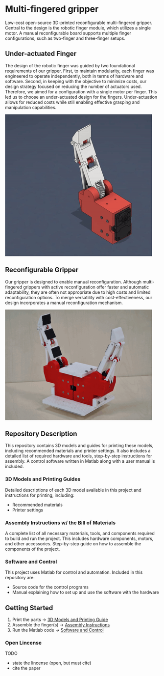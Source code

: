 # Multi-fingered gripper

Low-cost open-source 3D-printed reconfigurable multi-fingered gripper. Central to the design is the robotic finger module, which utilizes a single motor. A manual reconfigurable board supports multiple finger configurations, such as two-finger and three-finger setups.

## Under-actuated Finger
The design of the robotic finger was guided by two foundational requirements of our gripper. First, to maintain modularity, each finger was engineered to operate independently, both in terms of hardware and software. Second, in keeping with the objective to minimize costs, our design strategy focused on reducing the number of actuators used. Therefore, we aimed for a configuration with a single motor per finger. This led us to choose an under-actuated design for the fingers. Under-actuation allows for reduced costs while still enabling effective grasping and manipulation capabilities.

![Exploiding view of the finger design](additional_files/images/Fng_expl_gf_480.gif)

## Reconfigurable Gripper
Our gripper is designed to enable manual reconfiguration. Although multi-fingered grippers with active reconfiguration offer faster and automatic adaptability, they are often not appropriate due to high costs and limited reconfiguration options. To merge versatility with cost-effectiveness, our design incorporates a manual reconfiguration mechanism.

![Three examples of a gripper configuration](additional_files/images/recon_gif_480.gif)

## Repository Description

This repository contains 3D models and guides for printing these models, including recommended materials and printer settings. It also includes a detailed list of required hardware and tools, step-by-step instructions for assembly. A control software written in Matlab along with a user manual is included.

### 3D Models and Printing Guides

Detailed descriptions of each 3D model available in this project and instructions for printing, including:
- Recommended materials
- Printer settings

### Assembly Instructions w/ the Bill of Materials

A complete list of all necessary materials, tools, and components required to build and run the project. This includes hardware components, motors, and other accessories. Step-by-step guide on how to assemble the components of the project.

### Software and Control

This project uses Matlab for control and automation. Included in this repository are:
- Source code for the control programs
- Manual explaining how to set up and use the software with the hardware

## Getting Started

1. Print the parts -> [3D Models and Printing Guide](3D_models/)
2. Assemble the finger(s) -> [Assembly Instructions](assembly/)
3. Run the Matlab code -> [Software and Control](SW/)

### Open Lincense
TODO
- state the lincense (open, but must cite)
- cite the paper
